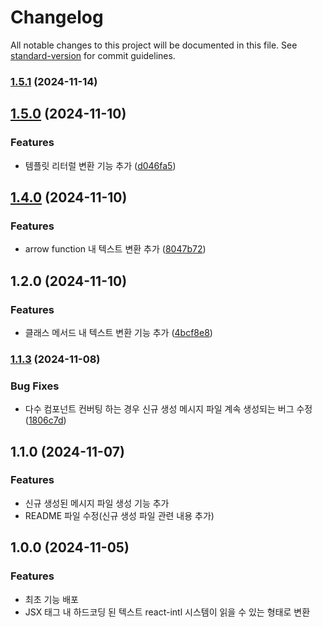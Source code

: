 # Changelog

All notable changes to this project will be documented in this file. See [standard-version](https://github.com/conventional-changelog/standard-version) for commit guidelines.

### [1.5.1](https://github.com/kimjunyoung90/global-message-converter/compare/v1.5.0...v1.5.1) (2024-11-14)

## [1.5.0](https://github.com/kimjunyoung90/global-message-converter/compare/v1.4.0...v1.5.0) (2024-11-10)


### Features

* 템플릿 리터럴 변환 기능 추가 ([d046fa5](https://github.com/kimjunyoung90/global-message-converter/commit/d046fa5a4c44b64bc7ae041aa5e13157cbc23106))

## [1.4.0](https://github.com/kimjunyoung90/global-message-converter/compare/v1.2.0...v1.4.0) (2024-11-10)


### Features

* arrow function 내 텍스트 변환 추가 ([8047b72](https://github.com/kimjunyoung90/global-message-converter/commit/8047b726eae4bd649d667df188db75097a14352f))

## 1.2.0 (2024-11-10)


### Features

* 클래스 메서드 내 텍스트 변환 기능 추가 ([4bcf8e8](https://github.com/kimjunyoung90/global-message-converter/commit/4bcf8e8fa3815000275d88fba47737c87db7b777))

### [1.1.3](https://github.com/kimjunyoung90/global-message-converter/compare/v1.1.1...v1.1.3) (2024-11-08)


### Bug Fixes

* 다수 컴포넌트 컨버팅 하는 경우 신규 생성 메시지 파일 계속 생성되는 버그 수정 ([1806c7d](https://github.com/kimjunyoung90/global-message-converter/commit/1806c7d5f496d02bd57ccaf698f77be1c544db76))

## 1.1.0 (2024-11-07)


### Features

* 신규 생성된 메시지 파일 생성 기능 추가
* README 파일 수정(신규 생성 파일 관련 내용 추가)

## 1.0.0 (2024-11-05)


### Features

* 최초 기능 배포
* JSX 태그 내 하드코딩 된 텍스트 react-intl 시스템이 읽을 수 있는 형태로 변환
